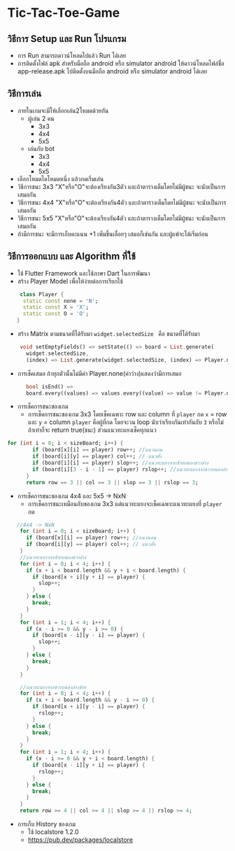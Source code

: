 # Tic-Tac-Toe-Game
## วิธีการ Setup และ Run โปรแกรม 
* การ Run สามารถดาวน์โหลดไปแล้ว Run ได้เลย
* การติดตั้งไฟล์ apk สำหรับมือถือ android หรือ simulator android ให้ดาวน์โหลดไฟล์ชื่อ app-release.apk ไปติดตั้งบนมือถือ android หรือ simulator android ได้เลย
## วิธีการเล่น 
* ภายในเกมจะมีให้เลือกเล่น2โหมดด้วยกัน
    * ผู้เล่น 2 คน
      - 3x3
      - 4x4
      - 5x5
    * เล่นกับ bot
      - 3x3
      - 4x4
      - 5x5
* เลือกโหมดไดโหมดหนึ่ง แล้วกดเริ่มเล่น
* วิธีการชนะ 3x3 "X"หรือ"O"จะต้องเรียงกัน3ตัว และถ้าตารางเต็มโดยไม่มีผู้ชนะ จะนับเป็นการเสมอกัน
* วิธีการชนะ 4x4 "X"หรือ"O"จะต้องเรียงกัน4ตัว และถ้าตารางเต็มโดยไม่มีผู้ชนะ จะนับเป็นการเสมอกัน
* วิธีการชนะ 5x5 "X"หรือ"O"จะต้องเรียงกัน4ตัว และถ้าตารางเต็มโดยไม่มีผู้ชนะ จะนับเป็นการเสมอกัน
* ถ้ามีการชนะ จะมีการเก็บคะแนน +1 เพิ่มขึ้นเลื่อยๆ เสมอก็เช่นกัน และผู้แพ้จะได้เริ่มก่อน
## วิธีการออกแบบ และ Algorithm ที่ใช้
* ใช้ Flutter Framework และใช้ภาษา Dart ในการพัฒนา
* สร้าง Player Model เพื่อให้ง่ายต่อการเรียกใช้
``` dart
    class Player {
     static const none = 'N';
     static const X = 'X';
     static const O = 'O';
   }
```
* สร้าง Matrix ตามขนาดที่ได้รับมา ``` widget.selectedSize  ``` คือ ขนาดที่ได้รับมา
``` dart
    void setEmptyFields() => setState(() => board = List.generate(
      widget.selectedSize,
      (index) => List.generate(widget.selectedSize, (index) => Player.none)));
```
* การเช็คเสมอ ถ้าทุกตัวนั้นไม่มีค่า Player.none(ค่าว่าง)แสดงว่ามีการเสมอ
``` dart
      bool isEnd() =>
      board.every((values) => values.every((value) => value != Player.none));
```
* การเช็คการชนะของเกม
   * การเช็คการชนะของเกม 3x3 โดยเช็คเฉพาะ row และ column ที่ ```player``` กด ```x``` = row และ ```y``` = column
 ```player``` คือผู้ที่กด โดยจะวน loop นับว่าเรียงกันเท่ากันกับ ```3``` หรือไม่ ถ้าเท่าก็จะ return true(ชนะ) ส่วนแนวทะแยงเช็คทุกแนว
``` dart
for (int i = 0; i < sizeBoard; i++) {
        if (board[x][i] == player) row++; //แนวนอน
        if (board[i][y] == player) col++; // แนวตั้ง
        if (board[i][i] == player) slop++; //แนวทะแยงจากซ้ายบนลงขวาล่าง
        if (board[i][3 - i - 1] == player) rslop++; //แนวทะแยงจากขวาบนลงล่างซ้าย
      }
      return row == 3 || col == 3 || slop == 3 || rslop == 3;
```
* การเช็คการชนะของเกม 4x4 และ 5x5 -> NxN
   *   การเช็คการชนะเหมือนกับของเกม 3x3 แต่แนวทะแยงจะเช็คเฉพาะแนวทะแยงที่ ```player``` กด
``` dart
   //4x4 -> NxN
    for (int i = 0; i < sizeBoard; i++) {
      if (board[x][i] == player) row++; //แนวนอน
      if (board[i][y] == player) col++; // แนวตั้ง
    }
    //แนวทะแยงจากซ้ายบนลงขวาล่าง
    for (int i = 0; i < 4; i++) {
      if (x + i < board.length && y + i < board.length) {
        if (board[x + i][y + i] == player) {
          slop++;
        }
      } else {
        break;
      }
    }
    for (int i = 1; i < 4; i++) {
      if (x - i >= 0 && y - i >= 0) {
        if (board[x - i][y - i] == player) {
          slop++;
        }
      } else {
        break;
      }
    }

    //แนวทะแยงจากขวาบนลงล่างซ้าย
    for (int i = 0; i < 4; i++) {
      if (x + i < board.length && y - i >= 0) {
        if (board[x + i][y - i] == player) {
          rslop++;
        }
      } else {
        break;
      }
    }
    for (int i = 1; i < 4; i++) {
      if (x - i >= 0 && y + i < board.length) {
        if (board[x - i][y + i] == player) {
          rslop++;
        }
      } else {
        break;
      }
    }
    return row >= 4 || col >= 4 || slop >= 4 || rslop >= 4;
```
* การเก็บ History ของเกม
   * ใช้ localstore 1.2.0
   * https://pub.dev/packages/localstore
